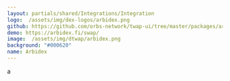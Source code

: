 ```yaml
---
layout: partials/shared/Integrations/Integration
logo:  /assets/img/dex-logos/arbidex.png
github: https://github.com/orbs-network/twap-ui/tree/master/packages/arbidex
demo: https://arbidex.fi/swap/
image:  /assets/img/dtwap/arbidex.png
background: "#000620"
name: Arbidex
---
```

a